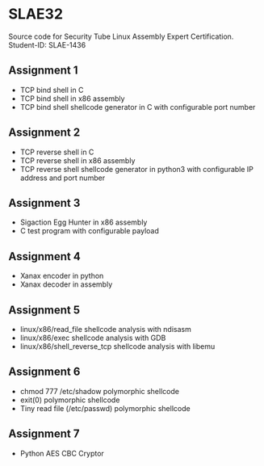 # SLAE32

Source code for Security Tube Linux Assembly Expert Certification. Student-ID: SLAE-1436

## Assignment 1 

- TCP bind shell in C
- TCP bind shell in x86 assembly 
- TCP bind shell shellcode generator in C with configurable port number 

## Assignment 2

- TCP reverse shell in C
- TCP reverse shell in x86 assembly 
- TCP reverse shell shellcode generator in python3 with configurable IP address and port number 

## Assignment 3

- Sigaction Egg Hunter in x86 assembly
- C test program with configurable payload

## Assignment 4 

- Xanax encoder in python 
- Xanax decoder in assembly

## Assignment 5

- linux/x86/read_file shellcode analysis with ndisasm
- linux/x86/exec shellcode analysis with GDB
- linux/x86/shell_reverse_tcp shellcode analysis with libemu

## Assignment 6

- chmod 777 /etc/shadow polymorphic shellcode
- exit(0) polymorphic shellcode
- Tiny read file (/etc/passwd) polymorphic shellcode

## Assignment 7

- Python AES CBC Cryptor 
